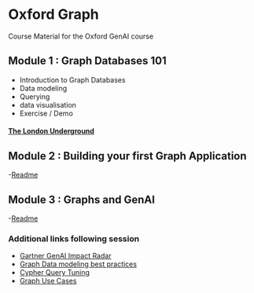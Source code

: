 # Oxford Graph
Course Material for the Oxford GenAI course



## Module 1 : Graph Databases 101

- Introduction to Graph Databases
- Data modeling
- Querying
- data visualisation
- Exercise / Demo


#### [The London Underground](Module1/LondonUnderground/readme.md)



## Module 2 : Building your first Graph Application

-[Readme](Module2/readme.md)

## Module 3 : Graphs and GenAI

-[Readme](Module3/readme.md)

### Additional links following session

- [Gartner GenAI Impact Radar](https://www.gartner.com/en/articles/understand-and-exploit-gen-ai-with-gartner-s-new-impact-radar)
- [Graph Data modeling best practices](https://www.youtube.com/watch?v=LSKa3as_S7I)
- [Cypher Query Tuning](https://neo4j.com/blog/tuning-cypher-queries/)
- [Graph Use Cases](https://neo4j.com/use-cases/)

